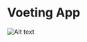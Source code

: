 # Voeting App

![Alt text](https://github.com/sinanguc/Game-of-PODs-of-KodeKloud/Voting-App/blob/main/architecture.PNG?raw=true "Architecture")
